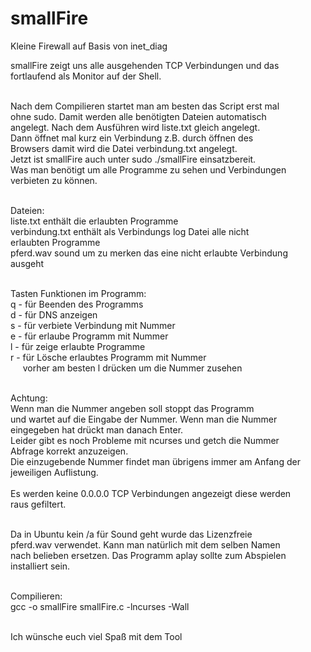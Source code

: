 # smallFire
Kleine Firewall auf Basis von inet_diag<br>

smallFire zeigt uns alle ausgehenden TCP Verbindungen und das<br>
fortlaufend als Monitor auf der Shell.<br><br>

Nach dem Compilieren startet man am besten das Script erst mal<br>
ohne sudo. Damit werden alle benötigten Dateien automatisch<br> 
angelegt. Nach dem Ausführen wird liste.txt gleich angelegt.<br>
Dann öffnet mal kurz ein Verbindung z.B. durch öffnen des <br>
Browsers damit wird die Datei verbindung.txt angelegt.<br>
Jetzt ist smallFire auch unter sudo ./smallFire einsatzbereit.<br>
Was man benötigt um alle Programme zu sehen und Verbindungen<br>
verbieten zu können.<br><br>

Dateien:<br>
liste.txt enthält die erlaubten Programme<br>
verbindung.txt enthält als Verbindungs log Datei alle nicht<br>
erlaubten Programme<br>
pferd.wav sound um zu merken das eine nicht erlaubte Verbindung<br> 
ausgeht<br><br>

Tasten Funktionen im Programm:<br>
q - für Beenden des Programms<br>
d - für DNS anzeigen<br>
s - für verbiete Verbindung mit Nummer<br>
e - für erlaube Programm mit Nummer<br>
l - für zeige erlaubte Programme<br>
r - für Lösche erlaubtes Programm mit Nummer<br> 
&nbsp;&nbsp;&nbsp;&nbsp;&nbsp;vorher am besten l drücken um die Nummer zusehen<br><br> 

Achtung:<br> 
Wenn man die Nummer angeben soll stoppt das Programm<br>
und wartet auf die Eingabe der Nummer. Wenn man die Nummer<br>
eingegeben hat drückt man danach Enter.<br>
Leider gibt es noch Probleme mit ncurses und getch die Nummer<br>
Abfrage korrekt anzuzeigen.<br>
Die einzugebende Nummer findet man übrigens immer am Anfang der<br> 
jeweiligen Auflistung.<br><br>
Es werden keine 0.0.0.0 TCP Verbindungen angezeigt diese werden<br>
raus gefiltert.<br><br>

Da in Ubuntu kein /a für Sound geht wurde das Lizenzfreie<br>
pferd.wav verwendet. Kann man natürlich mit dem selben Namen<br>
nach belieben ersetzen. Das Programm aplay sollte zum Abspielen<br> 
installiert sein.<br><br>


Compilieren:<br>
gcc -o smallFire smallFire.c -lncurses -Wall<br><br>


Ich wünsche euch viel Spaß mit dem Tool

